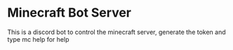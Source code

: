 # Minecraft Bot Server
This is a discord bot to control the minecraft server, generate the token and type mc help for help
